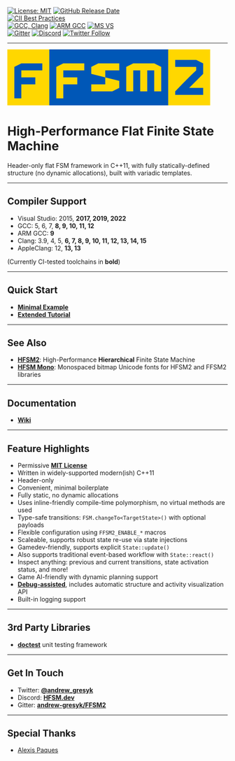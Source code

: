 [![License: MIT](https://img.shields.io/badge/License-MIT-blue.svg)](LICENSE)
[![GitHub Release Date](https://img.shields.io/github/release-date/andrew-gresyk/FFSM2)](https://github.com/andrew-gresyk/FFSM2/releases)  
[![CII Best Practices](https://bestpractices.coreinfrastructure.org/projects/4617/badge)](https://bestpractices.coreinfrastructure.org/projects/4617)  
[![GCC, Clang](https://github.com/andrew-gresyk/FFSM2/actions/workflows/cmake.yml/badge.svg)](https://github.com/andrew-gresyk/FFSM2/actions/workflows/cmake.yml)
[![ARM GCC](https://github.com/andrew-gresyk/FFSM2/actions/workflows/cmake-qemu-arm.yml/badge.svg)](https://github.com/andrew-gresyk/FFSM2/actions/workflows/cmake-qemu-arm.yml)
[![MS VS](https://github.com/andrew-gresyk/FFSM2/actions/workflows/msbuild.yml/badge.svg)](https://github.com/andrew-gresyk/FFSM2/actions/workflows/msbuild.yml)  
[![Gitter](https://badges.gitter.im/andrew-gresyk/FFSM2.svg)](https://gitter.im/andrew-gresyk/FFSM2)
[![Discord](https://img.shields.io/discord/755015945269018695.svg?label=&logo=discord&logoColor=ffffff&color=7389D8&labelColor=6A7EC2)](https://discord.gg/ZfWjhFj)
[![Twitter Follow](https://img.shields.io/twitter/follow/andrew_gresyk?style=social)](https://www.twitter.com/andrew_gresyk)

---

![FFSM2](assets/logos/ffsm2-logo-large.png)

# High-Performance Flat Finite State Machine

Header-only flat FSM framework in C++11, with fully statically-defined structure (no dynamic allocations), built with variadic templates.

---

## Compiler Support

- Visual Studio: 2015, **2017, 2019, 2022**
- GCC: 5, 6, 7, **8, 9, 10, 11, 12**
- ARM GCC: **9**
- Clang: 3.9, 4, 5, **6, 7, 8, 9, 10, 11, 12, 13, 14, 15**
- AppleClang: 12, **13, 13**

(Currently CI-tested toolchains in **bold**)

---

## Quick Start

- **[Minimal Example](https://github.com/andrew-gresyk/FFSM2/wiki/Overview-Minimal-Example)**
- **[Extended Tutorial](https://github.com/andrew-gresyk/FFSM2/wiki/Overview-Extended-Tutorial)**

---

## See Also

- **[HFSM2](https://hfsm.dev)**: High-Performance **Hierarchical** Finite State Machine
- **[HFSM Mono](https://font.hfsm.dev/)**: Monospaced bitmap Unicode fonts for HFSM2 and FFSM2 libraries

---

## Documentation

- **[Wiki](https://github.com/andrew-gresyk/FFSM2/wiki)**

---

## Feature Highlights

- Permissive **[MIT License](LICENSE)**
- Written in widely-supported modern(ish) C++11
- Header-only
- Convenient, minimal boilerplate
- Fully static, no dynamic allocations
- Uses inline-friendly compile-time polymorphism, no virtual methods are used
- Type-safe transitions: `FSM.changeTo<TargetState>()` with optional payloads
- Flexible configuration using `FFSM2_ENABLE_*` macros
- Scaleable, supports robust state re-use via state injections
- Gamedev-friendly, supports explicit `State::update()`
- Also supports traditional event-based workflow with `State::react()`
- Inspect anything: previous and current transitions, state activation status, and more!
- Game AI-friendly with dynamic planning support
- **[Debug-assisted](https://gresyk.dev/features/2018/01/15/hfsm-magic.html)**, includes automatic structure and activity visualization API
- Built-in logging support

---

## 3rd Party Libraries

- **[doctest](https://github.com/onqtam/doctest)** unit testing framework

---

## Get In Touch

- Twitter: **[@andrew_gresyk](https://www.twitter.com/andrew_gresyk)**
- Discord: **[HFSM.dev](https://discord.gg/ZfWjhFj)**
- Gitter: **[andrew-gresyk/FFSM2](https://gitter.im/andrew-gresyk/FFSM2)**

---

## Special Thanks

- [Alexis Paques](https://github.com/AlexisTM)
